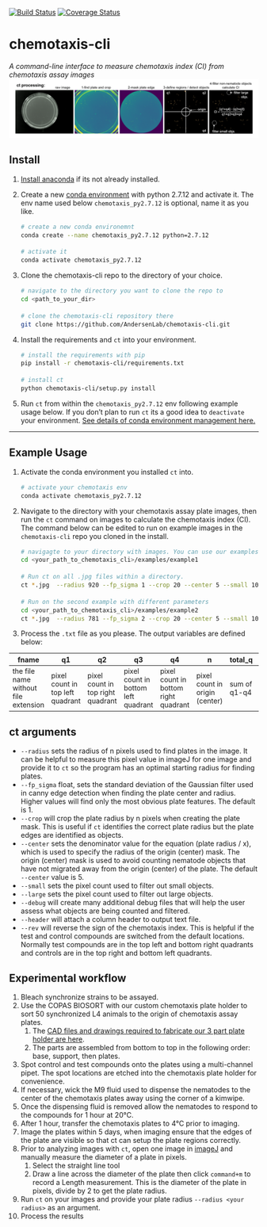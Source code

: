 [![Build Status](https://travis-ci.org/danielecook/python-cli-skeleton.svg?branch=master)](https://travis-ci.org/danielecook/python-cli-skeleton) [![Coverage Status](https://coveralls.io/repos/github/danielecook/python-cli-skeleton/badge.svg?branch=master)](https://coveralls.io/github/danielecook/python-cli-skeleton?branch=master)

# chemotaxis-cli

*A command-line interface to measure chemotaxis index (CI) from chemotaxis assay images*
![ct_repo_workflow.png](https://github.com/AndersenLab/chemotaxis-cli/blob/master/img/ct_repo_workflow.png)

## Install

1. [Install anaconda](https://docs.anaconda.com/anaconda/install/index.html) if its not already installed.
2. Create a new [conda environment](https://docs.conda.io/projects/conda/en/latest/user-guide/tasks/manage-environments.html) with python 2.7.12 and activate it. The env name used below `chemotaxis_py2.7.12` is optional, name it as you like.
    
    ```bash
    # create a new conda environemnt
    conda create --name chemotaxis_py2.7.12 python=2.7.12 
    
    # activate it
    conda activate chemotaxis_py2.7.12
    ```
    
3. Clone the chemotaxis-cli repo to the directory of your choice.
    
    ```bash
    # navigate to the directory you want to clone the repo to
    cd <path_to_your_dir>
    
    # clone the chemotaxis-cli repository there
    git clone https://github.com/AndersenLab/chemotaxis-cli.git
    ```
    
4. Install the requirements and `ct` into your environment.
    
    ```bash
    # install the requirements with pip
    pip install -r chemotaxis-cli/requirements.txt
    
    # install ct
    python chemotaxis-cli/setup.py install
    ```
    
5. Run `ct` from within the `chemotaxis_py2.7.12` env following example usage below. If you don’t plan to run `ct` its a good idea to `deactivate` your environment. [See details of conda environment management here.](https://docs.conda.io/projects/conda/en/latest/user-guide/tasks/manage-environments.html)

---

## Example Usage

1. Activate the conda environment you installed `ct` into.
    
    ```bash
    # activate your chemotaxis env
    conda activate chemotaxis_py2.7.12
    ```
    
2. Navigate to the directory with your chemotaxis assay plate images, then run the `ct` command on images to calculate the chemotaxis index (CI). The command below can be edited to run on example images in the `chemotaxis-cli` repo you cloned in the install.
    
    ```bash
    # navigagte to your directory with images. You can use our examples if desired.
    cd <your_path_to_chemotaxis_cli>/examples/example1
    
    # Run ct on all .jpg files within a directory.
    ct *.jpg  --radius 920 --fp_sigma 1 --crop 20 --center 5 --small 100 --large 1200 --debug --header > results1.txt
    
    # Run on the second example with different parameters
    cd <your_path_to_chemotaxis_cli>/examples/example2
    ct *.jpg  --radius 781 --fp_sigma 2 --crop 20 --center 5 --small 100 --large 1200 --debug --header > results2.txt
    ```
    
3. Process the  `.txt` file as you please. The output variables are defined below:

| fname | q1 | q2 | q3 | q4 | n | total_q | total | ci |
| --- | --- | --- | --- | --- | --- | --- | --- | --- |
| the file name without file extension | pixel count in top left quadrant | pixel count in top right quadrant | pixel count in bottom left quadrant | pixel count in bottom right quadrant | pixel count in origin (center) | sum of q1-q4 | sum of all | chemotaxis index (CI) |

## ct arguments

- `--radius` sets the radius of n pixels used to find plates in the image. It can be helpful to measure this pixel value in imageJ for one image and provide it to `ct` so the program has an optimal starting radius for finding plates.
- `--fp_sigma` float, sets the standard deviation of the Gaussian filter used in canny edge detection when finding the plate center and radius. Higher values will find only the most obvious plate features. The default is 1.
- `--crop` will crop the plate radius by n pixels when creating the plate mask. This is useful if `ct` identifies the correct plate radius but the plate edges are identified as objects.
- `--center` sets the denominator value for the equation (plate radius / x), which is used to specify the radius of the origin (center) mask. The origin (center) mask is used to avoid counting nematode objects that have not migrated away from the origin (center) of the plate. The default `--center` value is 5.
- `--small` sets the pixel count used to filter out small objects.
- `--large` sets the pixel count used to filter out large objects.
- `--debug` will create many additional debug files that will help the user assess what objects are being counted and filtered.
- `--header` will attach a column header to output text file.
- `--rev` will reverse the sign of the chemotaxis index. This is helpful if the test and control compounds are switched from the default locations. Normally test compounds are in the top left and bottom right quadrants and controls are in the top right and bottom left quadrants.

## Experimental workflow

1. Bleach synchronize strains to be assayed.
2. Use the COPAS BIOSORT with our custom chemotaxis plate holder to sort 50 synchronized L4 animals to the origin of chemotaxis assay plates.
    1. The [CAD files and drawings required to fabricate our 3 part plate holder are here](https://github.com/AndersenLab/chemotaxis-cli/tree/master/customPlateHolder).
    2. The parts are assembled from bottom to top in the following order: base, support, then plates.
3. Spot control and test compounds onto the plates using a multi-channel pipet. The spot locations are etched into the chemotaxis plate holder for convenience.
4. If necessary, wick the M9 fluid used to dispense the nematodes to the center of the chemotaxis plates away using the corner of a kimwipe.
5. Once the dispensing fluid is removed allow the nematodes to respond to the compounds for 1 hour at 20°C.
6. After 1 hour, transfer the chemotaxis plates to 4°C prior to imaging.
7. Image the plates within 5 days, when imaging ensure that the edges of the plate are visible so that ct can setup the plate regions correctly.
8. Prior to analyzing images with `ct`, open one image in [imageJ](https://imagej.nih.gov/ij/index.html) and manually measure the diameter of a plate in pixels.
    1. Select the straight line tool
    2. Draw a line across the diameter of the plate then click `command+m` to record a Length measurement. This is the diameter of the plate in pixels, divide by 2 to get the plate radius.
9. Run `ct` on your images and provide your plate radius `--radius <your radius>` as an argument.
10. Process the results
